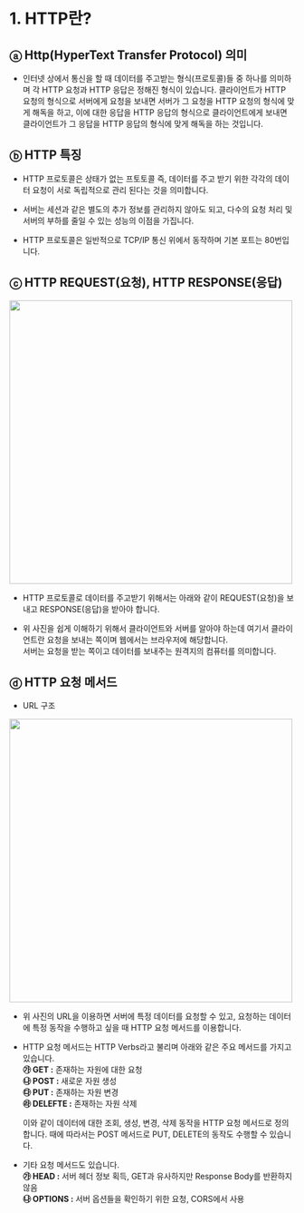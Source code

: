 # 1. HTTP란?
## ⓐ Http(HyperText Transfer Protocol) 의미
- 인터넷 상에서 통신을 할 때 데이터를 주고받는 형식(프로토콜)들 중 하나를 의미하며 각 HTTP 요청과 HTTP 응답은 정해진 형식이 있습니다. 클라이언트가 HTTP 요청의 형식으로 서버에게 요청을 보내면 서버가 그 요청을 HTTP 요청의 형식에 맞게 해독을 하고, 이에 대한 응답을 HTTP 응답의 형식으로 클라이언트에게 보내면 클라이언트가 그 응답을 HTTP 응답의 형식에 맞게 해독을 하는 것입니다.

## ⓑ HTTP 특징
- HTTP 프로토콜은 상태가 없는 프토토콜 즉, 데이터를 주고 받기 위한 각각의 데이터 요청이 서로 독립적으로 관리 된다는 것을 의미합니다.

- 서버는 세션과 같은 별도의 추가 정보를 관리하지 않아도 되고, 다수의 요청 처리 및 서버의 부하를 줄일 수 있는 성능의 이점을 가집니다.

- HTTP 프로토콜은 일반적으로 TCP/IP 통신 위에서 동작하며 기본 포트는 80번입니다.

## ⓒ HTTP REQUEST(요청), HTTP RESPONSE(응답)
<img src="https://joshua1988.github.io/images/posts/web/http/request-response.png" width="500px">

- HTTP 프로토콜로 데이터를 주고받기 위해서는 아래와 같이 REQUEST(요청)을 보내고 RESPONSE(응답)을 받아야 합니다.

- 위 사진을 쉽게 이해하기 위해서 클라이언트와 서버를 알아야 하는데 여기서 클라이언트란 요청을 보내는 쪽이며 웹에서는 브라우저에 해당합니다. <br> 서버는 요청을 받는 쪽이고 데이터를 보내주는 원격지의 컴퓨터를 의미합니다.

## ⓓ HTTP 요청 메서드
- URL 구조

<img src="https://joshua1988.github.io/images/posts/web/http/url-structure.png" width="500px">

- 위 사진의 URL을 이용하면 서버에 특정 데이터를 요청할 수 있고, 요청하는 데이터에 특정 동작을 수행하고 싶을 때 HTTP 요청 메서드를 이용합니다.

- HTTP 요청 메서드는 HTTP Verbs라고 불리며 아래와 같은 주요 메서드를 가지고 있습니다. <br>
**㉮ GET :** 존재하는 자원에 대한 요청<br>
**㉯ POST :** 새로운 자원 생성<br>
**㉰ PUT :** 존재하는 자원 변경<br>
**㉱ DELEFTE :** 존재하는 자원 삭제<br>

  이와 같이 데이터에 대한 조회, 생성, 변경, 삭제 동작을 HTTP 요청 메서드로 정의합니다. 때에 따라서는 POST 메서드로 PUT, DELETE의 동작도 수행할 수 있습니다.

- 기타 요청 메서드도 있습니다.<br>
**㉮ HEAD :** 서버 헤더 정보 획득, GET과 유사하지만 Response Body를 반환하지 않음<br>
**㉯ OPTIONS :** 서버 옵션들을 확인하기 위한 요청, CORS에서 사용<br>